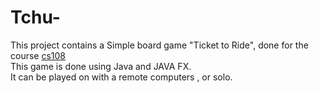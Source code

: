 # Tchu-
This project contains a Simple board game "Ticket to Ride", done for the course [cs108](https://cs108.epfl.ch/archive/21/p/00_introduction.html)      
This game is done using Java and JAVA FX.      
It can be played on with a remote computers , or solo. 
